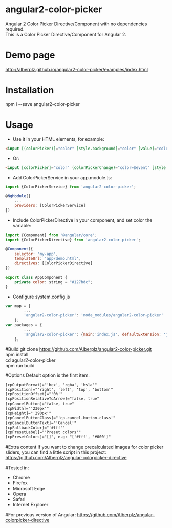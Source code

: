 # angular2-color-picker
Angular 2 Color Picker Directive/Component with no dependencies required.<br />
This is a Color Picker Directive/Component for Angular 2.

# Demo page
http://alberplz.github.io/angular2-color-picker/examples/index.html

# Installation
npm i --save angular2-color-picker

# Usage
* Use it in your HTML elements, for example:
```html
<input [(colorPicker)]="color" [style.background]="color" [value]="color"/>
```
* Or:
```html
<input [colorPicker]="color" (colorPickerChange)="color=$event" [style.background]="color" [value]="color"/>
```

* Add ColorPickerService in your app.module.ts:
```javascript
import {ColorPickerService} from 'angular2-color-picker';

@NgModule({
    ...
    providers: [ColorPickerService]
})

```
* Include ColorPickerDirective in your component, and set color the variable:
```javascript
import {Component} from '@angular/core';
import {ColorPickerDirective} from 'angular2-color-picker';

@Component({
    selector: 'my-app',
    templateUrl: 'app/demo.html',
    directives: [ColorPickerDirective]
})

export class AppComponent {
    private color: string = "#127bdc";
}
```
* Configure system.config.js
```javascript
var map = {
        ...    
        'angular2-color-picker': 'node_modules/angular2-color-picker'
    };
var packages = {
        ...
        'angular2-color-picker': {main:'index.js', defaultExtension: 'js'}
    };
```
#Build
git clone https://github.com/Alberplz/angular2-color-picker.git<br />
npm install<br />
cd agular2-color-picker<br />
npm run build

#Options
Default option is the first item.
```html
[cpOutputFormat]="'hex', 'rgba', 'hsla'"
[cpPosition]="'right', 'left', 'top', 'bottom'"
[cpPositionOffset]="'0%'"
[cpPositionRelativeToArrow]="false, true"
[cpCancelButton]="false, true"
[cpWidth]="'230px'"
[cpHeight]="'290px'"
[cpCancelButtonClass]="'cp-cancel-button-class'"
[cpCancelButtonText]="'Cancel'"
[cpFallbackColor]="'#fff'"
[cpPresetLabel]="'Preset colors'"
[cpPresetColors]="[]", e.g: "['#fff', '#000']"
```

#Extra content
If you want to change precalculated images for color picker sliders, you can find a little script in this project:
https://github.com/Alberplz/angular-colorpicker-directive

#Tested in:
* Chrome
* Firefox
* Microsoft Edge
* Opera
* Safari
* Internet Explorer

#For previous version of Angular:
https://github.com/Alberplz/angular-colorpicker-directive